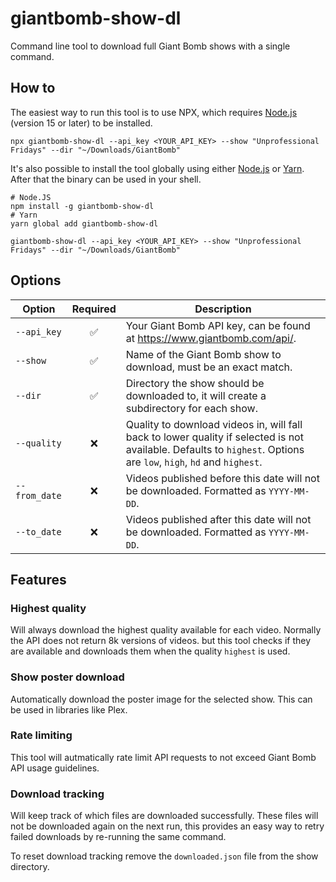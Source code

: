 # giantbomb-show-dl

Command line tool to download full Giant Bomb shows with a single command.

## How to

The easiest way to run this tool is to use NPX, which requires [Node.js](https://nodejs.org/) (version 15 or later) to be installed.

```shell
npx giantbomb-show-dl --api_key <YOUR_API_KEY> --show "Unprofessional Fridays" --dir "~/Downloads/GiantBomb"
```

It's also possible to install the tool globally using either [Node.js](https://nodejs.org/) or [Yarn](https://yarnpkg.com/). After that the binary can be used in your shell.

```shell
# Node.JS
npm install -g giantbomb-show-dl
# Yarn
yarn global add giantbomb-show-dl

giantbomb-show-dl --api_key <YOUR_API_KEY> --show "Unprofessional Fridays" --dir "~/Downloads/GiantBomb"
```

## Options

| Option        | Required | Description                                                                                                                                                        |
| ------------- | :------: | ------------------------------------------------------------------------------------------------------------------------------------------------------------------ |
| `--api_key`   |    ✅    | Your Giant Bomb API key, can be found at https://www.giantbomb.com/api/.                                                                                           |
| `--show`      |    ✅    | Name of the Giant Bomb show to download, must be an exact match.                                                                                                   |
| `--dir`       |    ✅    | Directory the show should be downloaded to, it will create a subdirectory for each show.                                                                           |
| `--quality`   |    ❌    | Quality to download videos in, will fall back to lower quality if selected is not available. Defaults to `highest`. Options are `low`, `high`, `hd` and `highest`. |
| `--from_date` |    ❌    | Videos published before this date will not be downloaded. Formatted as `YYYY-MM-DD`.                                                                               |
| `--to_date`   |    ❌    | Videos published after this date will not be downloaded. Formatted as `YYYY-MM-DD`.                                                                                |

## Features

### Highest quality

Will always download the highest quality available for each video. Normally the API does not return 8k versions of videos. but this tool checks if they are available and downloads them when the quality `highest` is used.

### Show poster download

Automatically download the poster image for the selected show. This can be used in libraries like Plex.

### Rate limiting

This tool will autmatically rate limit API requests to not exceed Giant Bomb API usage guidelines.

### Download tracking

Will keep track of which files are downloaded successfully. These files will not be downloaded again on the next run, this provides an easy way to retry failed downloads by re-running the same command.

To reset download tracking remove the `downloaded.json` file from the show directory.
